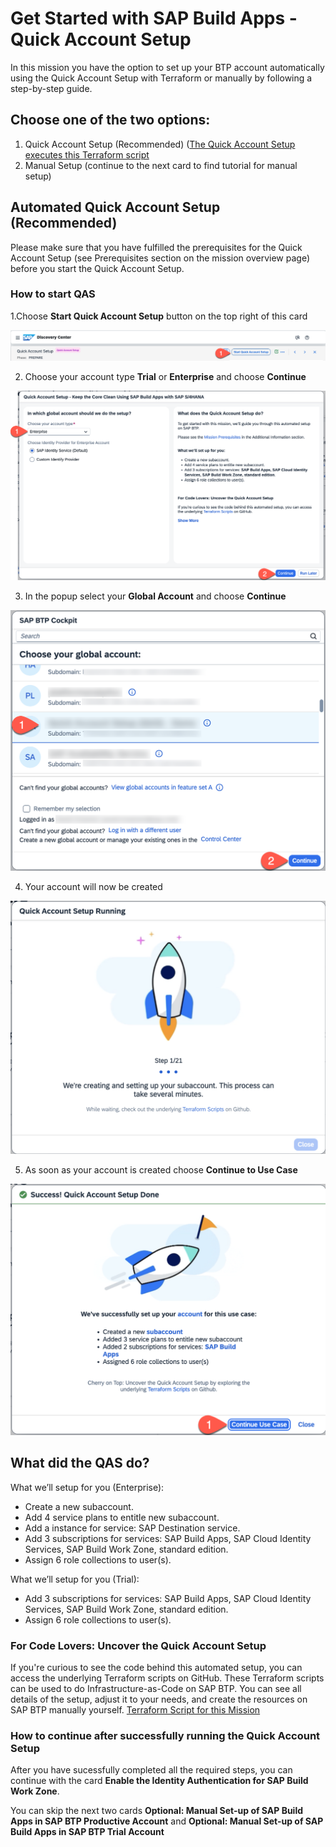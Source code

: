 # Get Started with SAP Build Apps - Quick Account Setup

In this mission you have the option to set up your BTP account automatically using the Quick Account Setup with Terraform or manually by following a step-by-step guide.

## Choose one of the two options:
1.	Quick Account Setup (Recommended)
([The Quick Account Setup executes this Terraform script](https://github.com/SAP-samples/btp-terraform-samples/tree/main/released/discovery_center/mission_4024) 
2.	Manual Setup (continue to the next card to find tutorial for manual setup)

## Automated Quick Account Setup (Recommended)
Please make sure that you have fulfilled the prerequisites for the Quick Account Setup (see Prerequisites section on the mission overview page) before you start the Quick Account Setup.

### How to start QAS

1.Choose **Start Quick Account Setup** button on the top right of this card

  ![QAS](./images/qas_1.png)

2. Choose your account type **Trial** or **Enterprise** and choose **Continue**

  ![QAS](./images/qas_2.png)

3. In the popup select your **Global Account** and choose **Continue**

 ![QAS](./images/qas_3.png)

4. Your account will now be created

 ![QAS](./images/qas_4.png)

 5. As soon as your account is created choose **Continue to Use Case**

  ![QAS](./images/qas_5.png)


## What did the QAS do?
 
What we’ll setup for you (Enterprise):
- Create a new subaccount.
- Add 4 service plans to entitle new subaccount.
- Add a instance for service: SAP Destination service.
- Add 3 subscriptions for services: SAP Build Apps, SAP Cloud Identity Services, SAP Build Work Zone, standard edition.
- Assign 6 role collections to user(s).
 
 
What we’ll setup for you (Trial):
- Add 3 subscriptions for services: SAP Build Apps, SAP Cloud Identity Services, SAP Build Work Zone, standard edition.
- Assign 6 role collections to user(s).

### For Code Lovers: Uncover the Quick Account Setup
If you're curious to see the code behind this automated setup, you can access the underlying Terraform scripts on GitHub.
These Terraform scripts can be used to do Infrastructure-as-Code on SAP BTP. You can see all details of the setup, adjust it to your needs, and create the resources on SAP BTP manually yourself.
[Terraform Script for this Mission](https://github.com/SAP-samples/btp-terraform-samples/tree/main/released/discovery_center/mission_4024)

### How to continue after successfully running the Quick Account Setup


After you have sucessfully completed all the required steps, you can continue with the card **Enable the Identity Authentication for SAP Build Work Zone**.

You can skip the next two cards **Optional: Manual Set-up of SAP Build Apps in SAP BTP Productive Account** and **Optional: Manual Set-up of SAP Build Apps in SAP BTP Trial Account**









